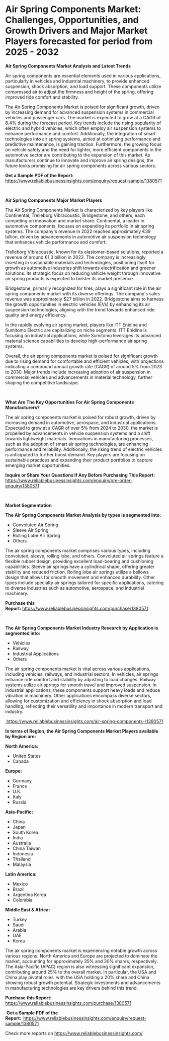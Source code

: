 <p><h1>Air Spring Components Market: Challenges, Opportunities, and Growth Drivers and Major Market Players forecasted for period from 2025 - 2032</h1></p><p><strong>Air Spring Components Market Analysis and Latest Trends</strong></p>
<p><p>Air spring components are essential elements used in various applications, particularly in vehicles and industrial machinery, to provide enhanced suspension, shock absorption, and load support. These components utilize compressed air to adjust the firmness and height of the spring, offering improved ride comfort and stability.</p><p>The Air Spring Components Market is poised for significant growth, driven by increasing demand for advanced suspension systems in commercial vehicles and passenger cars. The market is expected to grow at a CAGR of 8.4% during the forecast period. Key trends include the rising popularity of electric and hybrid vehicles, which often employ air suspension systems to enhance performance and comfort. Additionally, the integration of smart technologies into air spring systems, aimed at optimizing performance and predictive maintenance, is gaining traction. Furthermore, the growing focus on vehicle safety and the need for lighter, more efficient components in the automotive sector are contributing to the expansion of this market. As manufacturers continue to innovate and improve air spring designs, the future looks promising for air spring components across various sectors.</p></p>
<p><strong>Get a Sample PDF of the Report:&nbsp;</strong> <a href="https://www.reliablebusinessinsights.com/enquiry/request-sample/1380571?utm_campaign=2464&utm_medium=2&utm_source=Github&utm_content=ia&utm_term=24022025&utm_id=air-spring-components">https://www.reliablebusinessinsights.com/enquiry/request-sample/1380571</a></p>
<p>&nbsp;</p>
<p><strong>Air Spring Components Major Market Players</strong></p>
<p><p>The Air Spring Components Market is characterized by key players like Continental, Trelleborg Vibracoustic, Bridgestone, and others, each competing on innovation and market share. Continental, a leader in automotive components, focuses on expanding its portfolio in air spring systems. The company's revenue in 2022 reached approximately €39 billion, driven by advancements in automotive air suspension technology that enhances vehicle performance and comfort.</p><p>Trelleborg Vibracoustic, known for its elastomer-based solutions, reported a revenue of around €1.3 billion in 2022. The company is increasingly investing in sustainable materials and technologies, positioning itself for growth as automotive industries shift towards electrification and greener solutions. Its strategic focus on reducing vehicle weight through innovative air spring products is expected to bolster its market presence.</p><p>Bridgestone, primarily recognized for tires, plays a significant role in the air spring components market with its diverse offerings. The company's sales revenue was approximately $27 billion in 2022. Bridgestone aims to harness the growth opportunities in electric vehicles (EVs) by enhancing its air suspension technologies, aligning with the trend towards enhanced ride quality and energy efficiency.</p><p>In the rapidly evolving air spring market, players like ITT Enidine and Sumitomo Electric are capitalizing on niche segments. ITT Enidine is focusing on industrial applications, while Sumitomo leverages its advanced material science capabilities to develop high-performance air spring systems. </p><p>Overall, the air spring components market is poised for significant growth due to rising demand for comfortable and efficient vehicles, with projections indicating a compound annual growth rate (CAGR) of around 5% from 2023 to 2030. Major trends include increasing adoption of air suspension in commercial vehicles and advancements in material technology, further shaping the competitive landscape.</p></p>
<p>&nbsp;</p>
<p><strong>What Are The Key Opportunities For Air Spring Components Manufacturers?</strong></p>
<p><p>The air spring components market is poised for robust growth, driven by increasing demand in automotive, aerospace, and industrial applications. Expected to grow at a CAGR of over 5% from 2024 to 2030, the market is propelled by advancements in vehicle suspension systems and a shift towards lightweight materials. Innovations in manufacturing processes, such as the adoption of smart air spring technologies, are enhancing performance and reliability. Additionally, the rising trend of electric vehicles is anticipated to further boost demand. Key players are focusing on sustainable practices and expanding their product portfolios to capture emerging market opportunities.</p></p>
<p><strong>Inquire or Share Your Questions If Any Before Purchasing This Report:</strong> <a href="https://www.reliablebusinessinsights.com/enquiry/pre-order-enquiry/1380571?utm_campaign=2464&utm_medium=2&utm_source=Github&utm_content=ia&utm_term=24022025&utm_id=air-spring-components">https://www.reliablebusinessinsights.com/enquiry/pre-order-enquiry/1380571</a></p>
<p>&nbsp;</p>
<p><strong>Market Segmentation</strong></p>
<p><strong>The Air Spring Components Market Analysis by types is segmented into:</strong></p>
<p><ul><li>Convoluted Air Spring</li><li>Sleeve Air Spring</li><li>Rolling Lobe Air Spring</li><li>Others</li></ul></p>
<p><p>The air spring components market comprises various types, including convoluted, sleeve, rolling lobe, and others. Convoluted air springs feature a flexible rubber design, providing excellent load-bearing and cushioning capabilities. Sleeve air springs have a cylindrical shape, offering greater stability and reduced friction. Rolling lobe air springs utilize a bellows design that allows for smooth movement and enhanced durability. Other types include specialty air springs tailored for specific applications, catering to diverse industries such as automotive, aerospace, and industrial machinery.</p></p>
<p><strong>Purchase this Report:&nbsp;</strong><a href="https://www.reliablebusinessinsights.com/purchase/1380571?utm_campaign=2464&utm_medium=2&utm_source=Github&utm_content=ia&utm_term=24022025&utm_id=air-spring-components">https://www.reliablebusinessinsights.com/purchase/1380571</a></p>
<p>&nbsp;</p>
<p><strong>The Air Spring Components Market Industry Research by Application is segmented into:</strong></p>
<p><ul><li>Vehicles</li><li>Railway</li><li>Industrial Applications</li><li>Others</li></ul></p>
<p><p>The air spring components market is vital across various applications, including vehicles, railways, and industrial sectors. In vehicles, air springs enhance ride comfort and stability by adjusting to load changes. Railway systems utilize air springs for smooth travel and improved suspension. In industrial applications, these components support heavy loads and reduce vibration in machinery. Other applications encompass diverse sectors, allowing for customization and efficiency in shock absorption and load handling, reflecting their versatility and importance in modern transport and industry.</p></p>
<p><a href="https://www.reliablebusinessinsights.com/air-spring-components-r1380571?utm_campaign=2464&utm_medium=2&utm_source=Github&utm_content=ia&utm_term=24022025&utm_id=air-spring-components">&nbsp;https://www.reliablebusinessinsights.com/air-spring-components-r1380571</a></p>
<p><strong>In terms of Region, the Air Spring Components Market Players available by Region are:</strong></p>
<p>
    <p> <strong> North America: </strong>
        <ul>
            <li>United States</li>
            <li>Canada</li>
        </ul>
        </p> 
    <p> <strong> Europe: </strong>
        <ul>
            <li>Germany</li>
            <li>France</li>
            <li>U.K.</li>
            <li>Italy</li>
            <li>Russia</li>
        </ul>
        </p> 
    <p> <strong> Asia-Pacific: </strong>
        <ul>
            <li>China</li>
            <li>Japan</li>
            <li>South Korea</li>
            <li>India</li>
            <li>Australia</li>
            <li>China Taiwan</li>
            <li>Indonesia</li>
            <li>Thailand</li>
            <li>Malaysia</li>
        </ul>
        </p> 
    <p> <strong> Latin America: </strong>
        <ul>
            <li>Mexico</li>
            <li>Brazil</li>
            <li>Argentina Korea</li>
            <li>Colombia</li>
        </ul>
        </p> 
    <p> <strong> Middle East & Africa: </strong>
        <ul>
            <li>Turkey</li>
            <li>Saudi</li>
            <li>Arabia</li>
            <li>UAE</li>
            <li>Korea</li>
        </ul>
    </p>
    </p>
<p><p>The air spring components market is experiencing notable growth across various regions. North America and Europe are projected to dominate the market, accounting for approximately 35% and 30% shares, respectively. The Asia-Pacific (APAC) region is also witnessing significant expansion, contributing around 25% to the overall market. In particular, the USA and China play pivotal roles, with the USA holding a 20% share and China showing robust growth potential. Strategic investments and advancements in manufacturing technologies are key drivers behind this trend.</p></p>
<p><strong>Purchase this Report: </strong><a href="https://www.reliablebusinessinsights.com/purchase/1380571?utm_campaign=2464&utm_medium=2&utm_source=Github&utm_content=ia&utm_term=24022025&utm_id=air-spring-components">https://www.reliablebusinessinsights.com/purchase/1380571</a></p>
<p>&nbsp;<strong>Get a Sample PDF of the Report:&nbsp;&nbsp;</strong><a href="https://www.reliablebusinessinsights.com/enquiry/request-sample/1380571?utm_campaign=2464&utm_medium=2&utm_source=Github&utm_content=ia&utm_term=24022025&utm_id=air-spring-components">https://www.reliablebusinessinsights.com/enquiry/request-sample/1380571</a></p>
<p><strong></strong></p>
<p>Check more reports on <a href="https://www.reliablebusinessinsights.com/?utm_campaign=2464&utm_medium=2&utm_source=Github&utm_content=ia&utm_term=24022025&utm_id=air-spring-components">https://www.reliablebusinessinsights.com/</a></p>